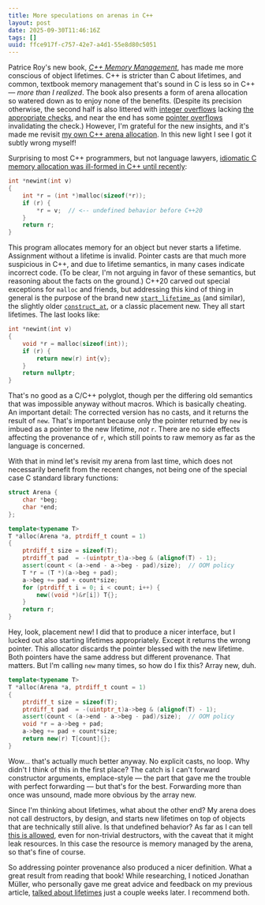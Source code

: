 ```yaml
---
title: More speculations on arenas in C++
layout: post
date: 2025-09-30T11:46:16Z
tags: []
uuid: ffce917f-c757-42e7-a4d1-55e8d80c5051
---
```


Patrice Roy's new book, [*C++ Memory Management*][mm], has made me more
conscious of object lifetimes. C++ is stricter than C about lifetimes, and
common, textbook memory management that's sound in C is less so in C++ —
*more than I realized*. The book also presents a form of arena allocation
so watered down as to enjoy none of the benefits. (Despite its precision
otherwise, the second half is also littered with [integer overflows][io]
lacking [the appropriate checks][z], and near the end has some [pointer
overflows][po] invalidating the check.) However, I'm grateful for the new
insights, and it's made me revisit [my own C++ arena allocation][prev]. In
this new light I see I got it subtly wrong myself!

Surprising to most C++ programmers, but not language lawyers, [idiomatic C
memory allocation was ill-formed in C++ until recently][wg21]:

```c++
int *newint(int v)
{
    int *r = (int *)malloc(sizeof(*r));
    if (r) {
        *r = v;  // <-- undefined behavior before C++20
    }
    return r;
}
```

This program allocates memory for an object but never starts a lifetime.
Assignment without a lifetime is invalid. Pointer casts are that much more
suspicious in C++, and due to lifetime semantics, in many cases indicate
incorrect code. (To be clear, I'm not arguing in favor of these semantics,
but reasoning about the facts on the ground.) C++20 carved out special
exceptions for `malloc` and friends, but addressing this kind of thing in
general is the purpose of the brand new [`start_lifetime_as`][sla] (and
similar), the slightly older [`construct_at`][ca], or a classic placement
new. They all start lifetimes. The last looks like:

```c++
int *newint(int v)
{
    void *r = malloc(sizeof(int));
    if (r) {
        return new(r) int{v};
    }
    return nullptr;
}
```

That's no good as a C/C++ polyglot, though per the differing old semantics
that was impossible anyway without macros. Which is basically cheating. An
important detail: The corrected version has no casts, and it returns the
result of `new`. That's important because only the pointer returned by
`new` is imbued as a pointer to the new lifetime, *not* `r`. There are no
side effects affecting the provenance of `r`, which still points to raw
memory as far as the language is concerned.

With that in mind let's revisit my arena from last time, which does not
necessarily benefit from the recent changes, not being one of the special
case C standard library functions:

```c++
struct Arena {
    char *beg;
    char *end;
};

template<typename T>
T *alloc(Arena *a, ptrdiff_t count = 1)
{
    ptrdiff_t size = sizeof(T);
    ptrdiff_t pad  = -(uintptr_t)a->beg & (alignof(T) - 1);
    assert(count < (a->end - a->beg - pad)/size);  // OOM policy
    T *r = (T *)(a->beg + pad);
    a->beg += pad + count*size;
    for (ptrdiff_t i = 0; i < count; i++) {
        new((void *)&r[i]) T{};
    }
    return r;
}
```

Hey, look, placement new! I did that to produce a nicer interface, but I
lucked out also starting lifetimes appropriately. Except it returns the
wrong pointer. This allocator discards the pointer blessed with the new
lifetime. Both pointers have the same address but different provenance.
That matters. But I'm calling `new` many times, so how do I fix this?
Array new, duh.

```c++
template<typename T>
T *alloc(Arena *a, ptrdiff_t count = 1)
{
    ptrdiff_t size = sizeof(T);
    ptrdiff_t pad  = -(uintptr_t)a->beg & (alignof(T) - 1);
    assert(count < (a->end - a->beg - pad)/size);  // OOM policy
    void *r = a->beg + pad;
    a->beg += pad + count*size;
    return new(r) T[count]{};
}
```

Wow… that's actually much better anyway. No explicit casts, no loop. Why
didn't I think of this in the first place? The catch is I can't forward
constructor arguments, emplace-style — the part that gave me the trouble
with perfect forwarding — but that's for the best. Forwarding more than
once was unsound, made more obvious by the array new.

Since I'm thinking about lifetimes, what about the other end? My arena
does not call destructors, by design, and starts new lifetimes on top of
objects that are technically still alive. Is that undefined behavior? As
far as I can tell [this is allowed][l], even for non-trivial destructors,
with the caveat that it might leak resources. In this case the resource is
memory managed by the arena, so that's fine of course.

So addressing pointer provenance also produced a nicer definition. What a
great result from reading that book! While researching, I noticed Jonathan
Müller, who personally gave me great advice and feedback on my previous
article, [talked about lifetimes][jm] just a couple weeks later. I
recommend both.


[ca]: https://en.cppreference.com/w/cpp/memory/construct_at.html
[io]: https://github.com/PacktPublishing/C-Plus-Plus-Memory-Management/blob/9e4c4ea7/chapter12/Vector-better.cpp#L45
[jm]: https://www.youtube.com/watch?v=oZyhq4D-QL4
[l]: https://en.cppreference.com/w/cpp/language/lifetime.html#Storage_reuse
[mm]: https://www.packtpub.com/en-us/product/c-memory-management-9781805129806
[po]: https://github.com/PacktPublishing/C-Plus-Plus-Memory-Management/blob/9e4c4ea7/chapter14/Vector_with_allocator_cpp23.cpp#L118-L119
[prev]: /blog/2024/04/14/
[sla]: https://en.cppreference.com/w/cpp/memory/start_lifetime_as.html
[sr]: https://en.cppreference.com/w/cpp/language/lifetime.html#Storage_reuse
[wg21]: https://wg21.link/P0593#idiomatic-c-code-as-c
[z]: /blog/2024/05/24/
